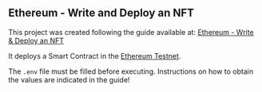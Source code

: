 ## Ethereum - Write and Deploy an NFT

This project was created following the guide available at: [Ethereum - Write & Deploy an NFT](https://ethereum.org/en/developers/tutorials/how-to-write-and-deploy-an-nft/)

It deploys a Smart Contract in  the [Ethereum Testnet](https://ropsten.etherscan.io/).

The `.env` file must be filled before executing. Instructions on how to obtain the values
are indicated in the guide!